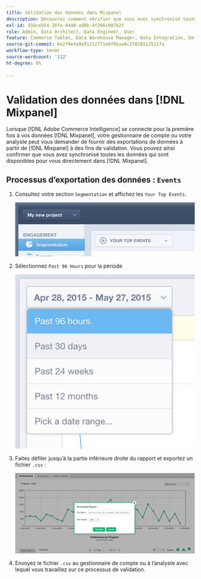 ```yaml
---
title: Validation des données dans Mixpanel
description: Découvrez comment vérifier que vous avez synchronisé toutes les données qui sont disponibles directement dans Mixpanel.
exl-id: d18ce954-26fe-4440-ad8b-4f266c007b2f
role: Admin, Data Architect, Data Engineer, User
feature: Commerce Tables, Data Warehouse Manager, Data Integration, Data Import/Export
source-git-commit: 6e2f9e4a9e91212771e6f6baa8c2f8101125217a
workflow-type: tm+mt
source-wordcount: '112'
ht-degree: 0%

---
```


# Validation des données dans [!DNL Mixpanel]

Lorsque [!DNL Adobe Commerce Intelligence] se connecte pour la première fois à vos données [!DNL Mixpanel], votre gestionnaire de compte ou votre analyste peut vous demander de fournir des exportations de données à partir de [!DNL Mixpanel] à des fins de validation. Vous pouvez ainsi confirmer que vous avez synchronisé toutes les données qui sont disponibles pour vous directement dans [!DNL Mixpanel].

## Processus d’exportation des données : `Events`

1. Consultez votre section `Segmentation` et affichez les `Your Top Events`.

   ![](../../../assets/your-top-events.png)

1. Sélectionnez `Past 96 Hours` pour la période

   ![](../../../assets/past-96-hours.png)

1. Faites défiler jusqu’à la partie inférieure droite du rapport et exportez un fichier `.csv` :

   ![](../../../assets/export-csv-mixpanel.png)

1. Envoyez le fichier `.csv` au gestionnaire de compte ou à l’analyste avec lequel vous travaillez sur ce processus de validation.
